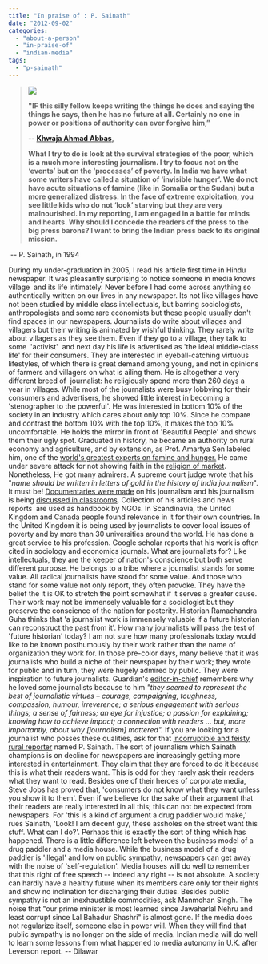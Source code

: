 ```yaml
---
title: "In praise of : P. Sainath"
date: "2012-09-02"
categories: 
  - "about-a-person"
  - "in-praise-of"
  - "indian-media"
tags: 
  - "p-sainath"
---
```


> [![](https://dilawars.me/wp-content/uploads/2012/10/book1-1.jpg?w=200)](https://dilawars.me/wp-content/uploads/2012/10/book1-1.jpg)
> 
> **"IF this silly fellow keeps writing the things he does and saying the things he says, then he has no future at all. Certainly no one in power or positions of authority can ever forgive him,”**
> 
> **\-- [Khwaja Ahmad Abbas](http://www.frontlineonnet.com/fl2418/stories/20070921507010900.htm),**
> 
> **What I try to do is look at the survival strategies of the poor, which is a much more interesting journalism. I try to focus not on the ‘events’ but on the ‘processes’ of poverty. In India we have what some writers have called a situation of ‘invisible hunger’. We do not have acute situations of famine (like in Somalia or the Sudan) but a more generalized distress. In the face of extreme exploitation, you see little kids who do not ‘look’ starving but they are very malnourished. In my reporting, I am engaged in a battle for minds and hearts. Why should I concede the readers of the press to the big press barons? I want to bring the Indian press back to its original mission.**

 -- P. Sainath, in 1994

During my under-graduation in 2005, I read his article first time in Hindu newspaper. It was pleasantly surprising to notice someone in media knows village  and its life intimately. Never before I had come across anything so authentically written on our lives in any newspaper. Its not like villages have not been studied by middle class intellectuals, but barring sociologists, anthropologists and some rare economists but these people usually don't find spaces in our newspapers. Journalists do write about villages and villagers but their writing is animated by wishful thinking. They rarely write about villagers as they see them. Even if they go to a village, they talk to some  'activist'  and next day his life is advertised as 'the ideal middle-class life' for their consumers. They are interested in eyeball-catching virtuous lifestyles, of which there is great demand among young, and not in opinions of farmers and villagers on what is ailing them. He is altogether a very different breed of  journalist: he religiously spend more than 260 days a year in villages. While most of the journalists were busy lobbying for their consumers and advertisers, he showed little interest in becoming a 'stenographer to the powerful'. He was interested in bottom 10% of the society in an industry which cares about only top 10%. Since he compare and contrast the bottom 10% with the top 10%, it makes the top 10% uncomfortable. He holds the mirror in front of 'Beautiful People' and shows them their ugly spot. Graduated in history, he became an authority on rural economy and agriculture, and by extension, as Prof. Amartya Sen labeled him, one of the [world's greatest experts on famine and hunger.](http://video.google.com/videoplay?docid=9078987899127917834) He came under severe attack for not showing faith in the [religion of market](http://www.india-seminar.com/2001/497/497%20p.%20sainath.htm). Nonetheless, He got many admirers. A supreme court judge wrote that his "_name should be written in letters of gold in the history of India journalism_". It must be! [Documentaries were made](http://www.imdb.com/title/tt0459573/) on his journalism and his journalism is being [discussed in classrooms](http://www.youtube.com/watch?v=Intp4IUphPo). Collection of his articles and news reports  are used as handbook by NGOs. In Scandinavia, the United Kingdom and Canada people found relevance in it for their own countries. In the United Kingdom it is being used by journalists to cover local issues of poverty and by more than 30 universities around the world. He has done a great service to his profession. Google scholar reports that his work is often cited in sociology and economics journals. What are journalists for? Like intellectuals, they are the keeper of nation's conscience but both serve different purpose. He belongs to a tribe where a journalist stands for some value. All radical journalists have stood for some value. And those who stand for some value not only report, they often provoke. They have the belief the it is OK to stretch the point somewhat if it serves a greater cause. Their work may not be immensely valuable for a sociologist but they preserve the conscience of the nation for posterity. Historian Ramachandra Guha thinks that 'a journalist work is immensely valuable if a future historian can reconstruct the past from it'. How many journalists will pass the test of 'future historian' today? I am not sure how many professionals today would like to be known posthumously by their work rather than the name of organization they work for. In those pre-color days, many believe that it was journalists who build a niche of their newspaper by their work; they wrote for public and in turn, they were hugely admired by public. They were inspiration to future journalists. Guardian's [editor-in-chief](http://www.guardian.co.uk/media/2010/jan/25/cudlipp-lecture-alan-rusbridger) remembers why he loved some journalists because to him _"they seemed to represent the best of journalistic virtues – courage, campaigning, toughness, compassion, humour, irreverence; a serious engagement with serious things; a sense of fairness; an eye for injustice; a passion for explaining; knowing how to achieve impact; a connection with readers ... but, more importantly, about why \[journalism\] mattered"._ If you are looking for a journalist who posses these qualities, ask for that [incorruptible and feisty rural reporter](http://www.indiatogether.org/opinions/psainath/) named P. Sainath. The sort of journalism which Sainath champions is on decline for newspapers are increasingly getting more interested in entertainment. They claim that they are forced to do it because this is what their readers want. This is odd for they rarely ask their readers what they want to read. Besides one of their heroes of corporate media, Steve Jobs has proved that, 'consumers do not know what they want unless you show it to them'. Even if we believe for the sake of their argument that their readers are really interested in all this; this can not be expected from newspapers. For 'this is a kind of argument a drug paddler would make,'  rues Sainath, 'Look! I am decent guy, these assholes on the street want this stuff. What can I do?'. Perhaps this is exactly the sort of thing which has happened. There is a little difference left between the business model of a drug paddler and a media house. While the business model of a drug paddler is 'illegal' and low on public sympathy, newspapers can get away with the noise of 'self-regulation'. Media houses will do well to remember that this right of free speech -- indeed any right -- is not absolute. A society can hardly have a healthy future when its members care only for their rights and show no inclination for discharging their duties. Besides public sympathy is not an inexhaustible commodities, ask Manmohan Singh. The noise that "our prime minister is most learned since Jawaharlal Nehru and least corrupt since Lal Bahadur Shashri" is almost gone. If the media does not regularize itself, someone else in power will. When they will find that public sympathy is no longer on the side of media. Indian media will do well to learn some lessons from what happened to media autonomy in U.K. after Leverson report. -- Dilawar

